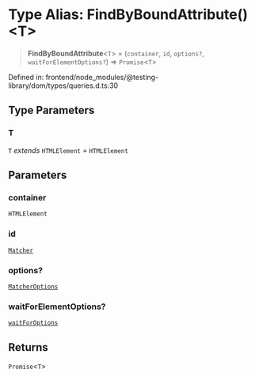 # Type Alias: FindByBoundAttribute()\<T\>

> **FindByBoundAttribute**\<`T`\> = (`container`, `id`, `options?`, `waitForElementOptions?`) => `Promise`\<`T`\>

Defined in: frontend/node\_modules/@testing-library/dom/types/queries.d.ts:30

## Type Parameters

### T

`T` *extends* `HTMLElement` = `HTMLElement`

## Parameters

### container

`HTMLElement`

### id

[`Matcher`](Matcher.md)

### options?

[`MatcherOptions`](../interfaces/MatcherOptions.md)

### waitForElementOptions?

[`waitForOptions`](../interfaces/waitForOptions.md)

## Returns

`Promise`\<`T`\>
